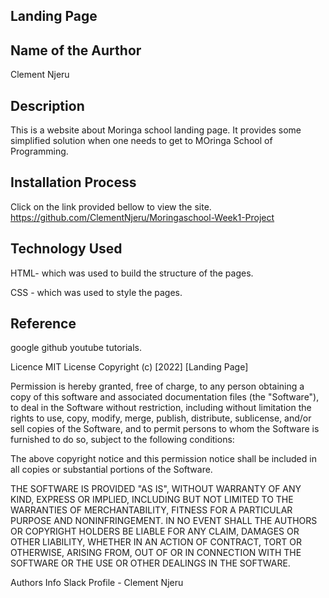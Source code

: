## Landing Page

## Name of the Aurthor
Clement Njeru

## Description
This is a website about Moringa school landing page. It provides some simplified solution when one needs to get to MOringa School of Programming.

## Installation Process
Click on the link provided bellow to view the site. https://github.com/ClementNjeru/Moringaschool-Week1-Project

## Technology Used
HTML- which was used to build the structure of the pages.

CSS - which was used to style the pages.

## Reference
google github youtube tutorials.

Licence MIT License
Copyright (c) [2022] [Landing Page]


Permission is hereby granted, free of charge, to any person obtaining a copy of this software and associated documentation files (the "Software"), to deal in the Software without restriction, including without limitation the rights to use, copy, modify, merge, publish, distribute, sublicense, and/or sell copies of the Software, and to permit persons to whom the Software is furnished to do so, subject to the following conditions:

The above copyright notice and this permission notice shall be included in all copies or substantial portions of the Software.

THE SOFTWARE IS PROVIDED "AS IS", WITHOUT WARRANTY OF ANY KIND, EXPRESS OR IMPLIED, INCLUDING BUT NOT LIMITED TO THE WARRANTIES OF MERCHANTABILITY, FITNESS FOR A PARTICULAR PURPOSE AND NONINFRINGEMENT. IN NO EVENT SHALL THE AUTHORS OR COPYRIGHT HOLDERS BE LIABLE FOR ANY CLAIM, DAMAGES OR OTHER LIABILITY, WHETHER IN AN ACTION OF CONTRACT, TORT OR OTHERWISE, ARISING FROM, OUT OF OR IN CONNECTION WITH THE SOFTWARE OR THE USE OR OTHER DEALINGS IN THE SOFTWARE.

Authors Info
Slack Profile - Clement Njeru